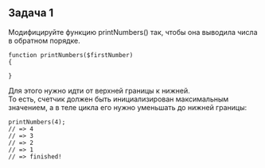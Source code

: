 ## Задача 1
Модифицируйте функцию printNumbers() так, чтобы она выводила числа в обратном порядке.  
```
function printNumbers($firstNumber)
{

}
```
Для этого нужно идти от верхней границы к нижней.   
То есть, счетчик должен быть инициализирован максимальным значением, а в теле цикла его нужно уменьшать до нижней границы:
```
printNumbers(4);
// => 4
// => 3
// => 2
// => 1
// => finished!
```
